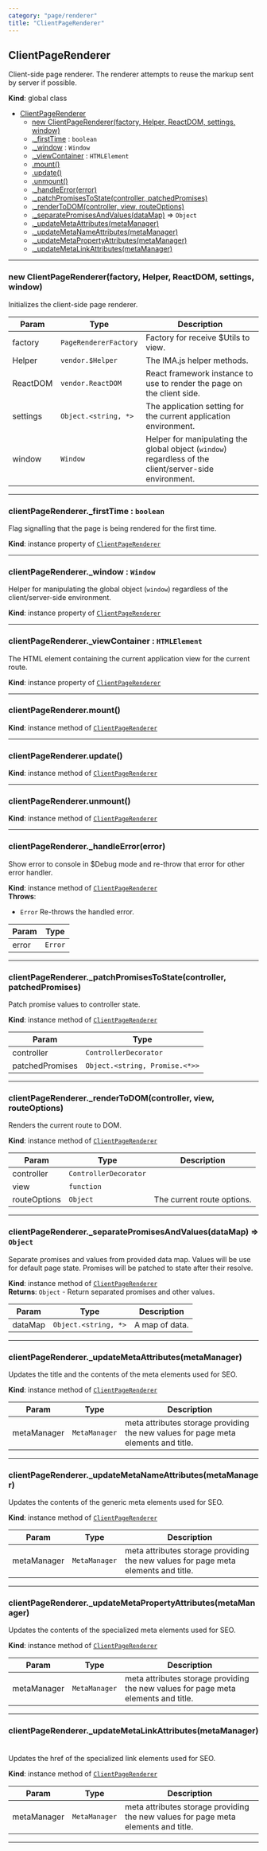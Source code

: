 ```yaml
---
category: "page/renderer"
title: "ClientPageRenderer"
---
```


## ClientPageRenderer&nbsp;<a name="ClientPageRenderer" href="https://github.com/seznam/IMA.js-core/tree/0.16.4/page/renderer/ClientPageRenderer.js#L9" target="_blank"><span class="icon"><i class="fas fa-external-link-alt fa-xs"></i></span></a>
Client-side page renderer. The renderer attempts to reuse the markup sent by
server if possible.

**Kind**: global class  

* [ClientPageRenderer](#ClientPageRenderer)
    * [new ClientPageRenderer(factory, Helper, ReactDOM, settings, window)](#new_ClientPageRenderer_new)
    * [._firstTime](#ClientPageRenderer+_firstTime) : <code>boolean</code>
    * [._window](#ClientPageRenderer+_window) : <code>Window</code>
    * [._viewContainer](#ClientPageRenderer+_viewContainer) : <code>HTMLElement</code>
    * [.mount()](#ClientPageRenderer+mount)
    * [.update()](#ClientPageRenderer+update)
    * [.unmount()](#ClientPageRenderer+unmount)
    * [._handleError(error)](#ClientPageRenderer+_handleError)
    * [._patchPromisesToState(controller, patchedPromises)](#ClientPageRenderer+_patchPromisesToState)
    * [._renderToDOM(controller, view, routeOptions)](#ClientPageRenderer+_renderToDOM)
    * [._separatePromisesAndValues(dataMap)](#ClientPageRenderer+_separatePromisesAndValues) ⇒ <code>Object</code>
    * [._updateMetaAttributes(metaManager)](#ClientPageRenderer+_updateMetaAttributes)
    * [._updateMetaNameAttributes(metaManager)](#ClientPageRenderer+_updateMetaNameAttributes)
    * [._updateMetaPropertyAttributes(metaManager)](#ClientPageRenderer+_updateMetaPropertyAttributes)
    * [._updateMetaLinkAttributes(metaManager)](#ClientPageRenderer+_updateMetaLinkAttributes)


* * *

### new ClientPageRenderer(factory, Helper, ReactDOM, settings, window)&nbsp;<a name="new_ClientPageRenderer_new"></a>
Initializes the client-side page renderer.


| Param | Type | Description |
| --- | --- | --- |
| factory | <code>PageRendererFactory</code> | Factory for receive $Utils to view. |
| Helper | <code>vendor.$Helper</code> | The IMA.js helper methods. |
| ReactDOM | <code>vendor.ReactDOM</code> | React framework instance to use to        render the page on the client side. |
| settings | <code>Object.&lt;string, \*&gt;</code> | The application setting for the        current application environment. |
| window | <code>Window</code> | Helper for manipulating the global object        (<code>window</code>) regardless of the client/server-side        environment. |


* * *

### clientPageRenderer.\_firstTime : <code>boolean</code>&nbsp;<a name="ClientPageRenderer+_firstTime" href="https://github.com/seznam/IMA.js-core/tree/0.16.4/page/renderer/ClientPageRenderer.js#L31" target="_blank"><span class="icon"><i class="fas fa-external-link-alt fa-xs"></i></span></a>
Flag signalling that the page is being rendered for the first time.

**Kind**: instance property of [<code>ClientPageRenderer</code>](#ClientPageRenderer)  

* * *

### clientPageRenderer.\_window : <code>Window</code>&nbsp;<a name="ClientPageRenderer+_window" href="https://github.com/seznam/IMA.js-core/tree/0.16.4/page/renderer/ClientPageRenderer.js#L39" target="_blank"><span class="icon"><i class="fas fa-external-link-alt fa-xs"></i></span></a>
Helper for manipulating the global object (<code>window</code>)
regardless of the client/server-side environment.

**Kind**: instance property of [<code>ClientPageRenderer</code>](#ClientPageRenderer)  

* * *

### clientPageRenderer.\_viewContainer : <code>HTMLElement</code>&nbsp;<a name="ClientPageRenderer+_viewContainer" href="https://github.com/seznam/IMA.js-core/tree/0.16.4/page/renderer/ClientPageRenderer.js#L47" target="_blank"><span class="icon"><i class="fas fa-external-link-alt fa-xs"></i></span></a>
The HTML element containing the current application view for the
current route.

**Kind**: instance property of [<code>ClientPageRenderer</code>](#ClientPageRenderer)  

* * *

### clientPageRenderer.mount()&nbsp;<a name="ClientPageRenderer+mount" href="https://github.com/seznam/IMA.js-core/tree/0.16.4/page/renderer/ClientPageRenderer.js#L53" target="_blank"><span class="icon"><i class="fas fa-external-link-alt fa-xs"></i></span></a>
**Kind**: instance method of [<code>ClientPageRenderer</code>](#ClientPageRenderer)  

* * *

### clientPageRenderer.update()&nbsp;<a name="ClientPageRenderer+update" href="https://github.com/seznam/IMA.js-core/tree/0.16.4/page/renderer/ClientPageRenderer.js#L90" target="_blank"><span class="icon"><i class="fas fa-external-link-alt fa-xs"></i></span></a>
**Kind**: instance method of [<code>ClientPageRenderer</code>](#ClientPageRenderer)  

* * *

### clientPageRenderer.unmount()&nbsp;<a name="ClientPageRenderer+unmount" href="https://github.com/seznam/IMA.js-core/tree/0.16.4/page/renderer/ClientPageRenderer.js#L116" target="_blank"><span class="icon"><i class="fas fa-external-link-alt fa-xs"></i></span></a>
**Kind**: instance method of [<code>ClientPageRenderer</code>](#ClientPageRenderer)  

* * *

### clientPageRenderer.\_handleError(error)&nbsp;<a name="ClientPageRenderer+_handleError" href="https://github.com/seznam/IMA.js-core/tree/0.16.4/page/renderer/ClientPageRenderer.js#L130" target="_blank"><span class="icon"><i class="fas fa-external-link-alt fa-xs"></i></span></a>
Show error to console in $Debug mode and re-throw that error
for other error handler.

**Kind**: instance method of [<code>ClientPageRenderer</code>](#ClientPageRenderer)  
**Throws**:

- <code>Error</code> Re-throws the handled error.


| Param | Type |
| --- | --- |
| error | <code>Error</code> | 


* * *

### clientPageRenderer.\_patchPromisesToState(controller, patchedPromises)&nbsp;<a name="ClientPageRenderer+_patchPromisesToState" href="https://github.com/seznam/IMA.js-core/tree/0.16.4/page/renderer/ClientPageRenderer.js#L144" target="_blank"><span class="icon"><i class="fas fa-external-link-alt fa-xs"></i></span></a>
Patch promise values to controller state.

**Kind**: instance method of [<code>ClientPageRenderer</code>](#ClientPageRenderer)  

| Param | Type |
| --- | --- |
| controller | <code>ControllerDecorator</code> | 
| patchedPromises | <code>Object.&lt;string, Promise.&lt;\*&gt;&gt;</code> | 


* * *

### clientPageRenderer.\_renderToDOM(controller, view, routeOptions)&nbsp;<a name="ClientPageRenderer+_renderToDOM" href="https://github.com/seznam/IMA.js-core/tree/0.16.4/page/renderer/ClientPageRenderer.js#L182" target="_blank"><span class="icon"><i class="fas fa-external-link-alt fa-xs"></i></span></a>
Renders the current route to DOM.

**Kind**: instance method of [<code>ClientPageRenderer</code>](#ClientPageRenderer)  

| Param | Type | Description |
| --- | --- | --- |
| controller | <code>ControllerDecorator</code> |  |
| view | <code>function</code> |  |
| routeOptions | <code>Object</code> | The current route options. |


* * *

### clientPageRenderer.\_separatePromisesAndValues(dataMap) ⇒ <code>Object</code>&nbsp;<a name="ClientPageRenderer+_separatePromisesAndValues" href="https://github.com/seznam/IMA.js-core/tree/0.16.4/page/renderer/ClientPageRenderer.js#L217" target="_blank"><span class="icon"><i class="fas fa-external-link-alt fa-xs"></i></span></a>
Separate promises and values from provided data map. Values will be use
for default page state. Promises will be patched to state after their
resolve.

**Kind**: instance method of [<code>ClientPageRenderer</code>](#ClientPageRenderer)  
**Returns**: <code>Object</code> - Return separated promises and other values.  

| Param | Type | Description |
| --- | --- | --- |
| dataMap | <code>Object.&lt;string, \*&gt;</code> | A map of data. |


* * *

### clientPageRenderer.\_updateMetaAttributes(metaManager)&nbsp;<a name="ClientPageRenderer+_updateMetaAttributes" href="https://github.com/seznam/IMA.js-core/tree/0.16.4/page/renderer/ClientPageRenderer.js#L240" target="_blank"><span class="icon"><i class="fas fa-external-link-alt fa-xs"></i></span></a>
Updates the title and the contents of the meta elements used for SEO.

**Kind**: instance method of [<code>ClientPageRenderer</code>](#ClientPageRenderer)  

| Param | Type | Description |
| --- | --- | --- |
| metaManager | <code>MetaManager</code> | meta attributes storage providing the        new values for page meta elements and title. |


* * *

### clientPageRenderer.\_updateMetaNameAttributes(metaManager)&nbsp;<a name="ClientPageRenderer+_updateMetaNameAttributes" href="https://github.com/seznam/IMA.js-core/tree/0.16.4/page/renderer/ClientPageRenderer.js#L254" target="_blank"><span class="icon"><i class="fas fa-external-link-alt fa-xs"></i></span></a>
Updates the contents of the generic meta elements used for SEO.

**Kind**: instance method of [<code>ClientPageRenderer</code>](#ClientPageRenderer)  

| Param | Type | Description |
| --- | --- | --- |
| metaManager | <code>MetaManager</code> | meta attributes storage providing the        new values for page meta elements and title. |


* * *

### clientPageRenderer.\_updateMetaPropertyAttributes(metaManager)&nbsp;<a name="ClientPageRenderer+_updateMetaPropertyAttributes" href="https://github.com/seznam/IMA.js-core/tree/0.16.4/page/renderer/ClientPageRenderer.js#L273" target="_blank"><span class="icon"><i class="fas fa-external-link-alt fa-xs"></i></span></a>
Updates the contents of the specialized meta elements used for SEO.

**Kind**: instance method of [<code>ClientPageRenderer</code>](#ClientPageRenderer)  

| Param | Type | Description |
| --- | --- | --- |
| metaManager | <code>MetaManager</code> | meta attributes storage providing the        new values for page meta elements and title. |


* * *

### clientPageRenderer.\_updateMetaLinkAttributes(metaManager)&nbsp;<a name="ClientPageRenderer+_updateMetaLinkAttributes" href="https://github.com/seznam/IMA.js-core/tree/0.16.4/page/renderer/ClientPageRenderer.js#L292" target="_blank"><span class="icon"><i class="fas fa-external-link-alt fa-xs"></i></span></a>
Updates the href of the specialized link elements used for SEO.

**Kind**: instance method of [<code>ClientPageRenderer</code>](#ClientPageRenderer)  

| Param | Type | Description |
| --- | --- | --- |
| metaManager | <code>MetaManager</code> | meta attributes storage providing the        new values for page meta elements and title. |


* * *

